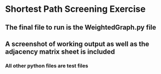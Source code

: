 # Shortest Path Screening Exercise

## The final file to run is the WeightedGraph.py file

## A screenshot of working output as well as the adjacency matrix sheet is included

### All other python files are test files
